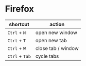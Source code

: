 # Firefox

| shortcut | action |
| --- | --- |
| `Ctrl` + `N` | open new window |
| `Ctrl` + `T` | open new tab |
| `Ctrl` + `W` | close tab / window |
| `Ctrl` + `Tab` | cycle tabs |

